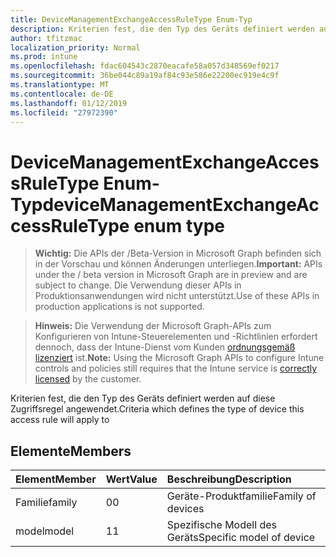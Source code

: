 ```yaml
---
title: DeviceManagementExchangeAccessRuleType Enum-Typ
description: Kriterien fest, die den Typ des Geräts definiert werden auf diese Zugriffsregel angewendet.
author: tfitzmac
localization_priority: Normal
ms.prod: intune
ms.openlocfilehash: fdac604543c2870eacafe58a057d348569ef0217
ms.sourcegitcommit: 36be044c89a19af84c93e586e22200ec919e4c9f
ms.translationtype: MT
ms.contentlocale: de-DE
ms.lasthandoff: 01/12/2019
ms.locfileid: "27972390"
---
```

# <a name="devicemanagementexchangeaccessruletype-enum-type"></a><span data-ttu-id="c3f41-103">DeviceManagementExchangeAccessRuleType Enum-Typ</span><span class="sxs-lookup"><span data-stu-id="c3f41-103">deviceManagementExchangeAccessRuleType enum type</span></span>

> <span data-ttu-id="c3f41-104">**Wichtig:** Die APIs der /Beta-Version in Microsoft Graph befinden sich in der Vorschau und können Änderungen unterliegen.</span><span class="sxs-lookup"><span data-stu-id="c3f41-104">**Important:** APIs under the / beta version in Microsoft Graph are in preview and are subject to change.</span></span> <span data-ttu-id="c3f41-105">Die Verwendung dieser APIs in Produktionsanwendungen wird nicht unterstützt.</span><span class="sxs-lookup"><span data-stu-id="c3f41-105">Use of these APIs in production applications is not supported.</span></span>

> <span data-ttu-id="c3f41-106">**Hinweis:** Die Verwendung der Microsoft Graph-APIs zum Konfigurieren von Intune-Steuerelementen und -Richtlinien erfordert dennoch, dass der Intune-Dienst vom Kunden [ordnungsgemäß lizenziert](https://go.microsoft.com/fwlink/?linkid=839381) ist.</span><span class="sxs-lookup"><span data-stu-id="c3f41-106">**Note:** Using the Microsoft Graph APIs to configure Intune controls and policies still requires that the Intune service is [correctly licensed](https://go.microsoft.com/fwlink/?linkid=839381) by the customer.</span></span>

<span data-ttu-id="c3f41-107">Kriterien fest, die den Typ des Geräts definiert werden auf diese Zugriffsregel angewendet.</span><span class="sxs-lookup"><span data-stu-id="c3f41-107">Criteria which defines the type of device this access rule will apply to</span></span>
## <a name="members"></a><span data-ttu-id="c3f41-108">Elemente</span><span class="sxs-lookup"><span data-stu-id="c3f41-108">Members</span></span>
|<span data-ttu-id="c3f41-109">Element</span><span class="sxs-lookup"><span data-stu-id="c3f41-109">Member</span></span>|<span data-ttu-id="c3f41-110">Wert</span><span class="sxs-lookup"><span data-stu-id="c3f41-110">Value</span></span>|<span data-ttu-id="c3f41-111">Beschreibung</span><span class="sxs-lookup"><span data-stu-id="c3f41-111">Description</span></span>|
|:---|:---|:---|
|<span data-ttu-id="c3f41-112">Familie</span><span class="sxs-lookup"><span data-stu-id="c3f41-112">family</span></span>|<span data-ttu-id="c3f41-113">0</span><span class="sxs-lookup"><span data-stu-id="c3f41-113">0</span></span>|<span data-ttu-id="c3f41-114">Geräte-Produktfamilie</span><span class="sxs-lookup"><span data-stu-id="c3f41-114">Family of devices</span></span>|
|<span data-ttu-id="c3f41-115">model</span><span class="sxs-lookup"><span data-stu-id="c3f41-115">model</span></span>|<span data-ttu-id="c3f41-116">1</span><span class="sxs-lookup"><span data-stu-id="c3f41-116">1</span></span>|<span data-ttu-id="c3f41-117">Spezifische Modell des Geräts</span><span class="sxs-lookup"><span data-stu-id="c3f41-117">Specific model of device</span></span>|





